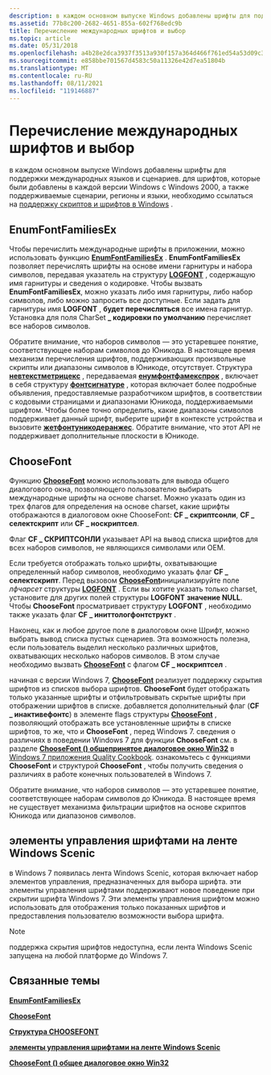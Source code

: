 ```yaml
---
description: в каждом основном выпуске Windows добавлены шрифты для поддержки международных языков и сценариев.
ms.assetid: 77b8c200-2682-4651-855a-602f768edc9b
title: Перечисление международных шрифтов и выбор
ms.topic: article
ms.date: 05/31/2018
ms.openlocfilehash: a4b28e2dca3937f3513a930f157a364d466f761ed54a53d09c3e2b8b1c89bb30
ms.sourcegitcommit: e858bbe701567d4583c50a11326e42d7ea51804b
ms.translationtype: MT
ms.contentlocale: ru-RU
ms.lasthandoff: 08/11/2021
ms.locfileid: "119146887"
---
```

# <a name="international-font-enumeration-and-selection"></a>Перечисление международных шрифтов и выбор

в каждом основном выпуске Windows добавлены шрифты для поддержки международных языков и сценариев. для шрифтов, которые были добавлены в каждой версии Windows с Windows 2000, а также поддерживаемые сценарии, регионы и языки, необходимо ссылаться на [поддержку скриптов и шрифтов в Windows](https://msdn.microsoft.com/globalization/mt791278) .

## <a name="enumfontfamiliesex"></a>EnumFontFamiliesEx

Чтобы перечислить международные шрифты в приложении, можно использовать функцию [**EnumFontFamiliesEx**](/windows/win32/api/wingdi/nf-wingdi-enumfontfamiliesexa) . **EnumFontFamiliesEx** позволяет перечислять шрифты на основе имени гарнитуры и набора символов, передавая указатель на структуру [**LOGFONT**](/windows/win32/api/wingdi/ns-wingdi-logfonta) , содержащую имя гарнитуры и сведения о кодировке. Чтобы вызвать **EnumFontFamiliesEx**, можно указать либо имя гарнитуры, либо набор символов, либо можно запросить все доступные. Если задать для гарнитуры имя **LOGFONT** , **будет перечисляться** все имена гарнитур. Установка для поля CharSet **\_ кодировки по умолчанию** перечисляет все наборов символов.

Обратите внимание, что наборов символов — это устаревшее понятие, соответствующее наборам символов до Юникода. В настоящее время механизм перечисления шрифтов, поддерживающих произвольные скрипты или диапазоны символов в Юникоде, отсутствует. Структура [**невтекстметрицекс**](/windows/win32/api/wingdi/ns-wingdi-newtextmetricexa) , передаваемая [**енумфонтфамекспрок**](/previous-versions//dd162618(v=vs.85)) , включает в себя структуру [**фонтсигнатуре**](/windows/win32/api/wingdi/ns-wingdi-fontsignature) , которая включает более подробные объявления, предоставляемые разработчиком шрифтов, в соответствии с кодовыми страницами и диапазонами Юникода, поддерживаемыми шрифтом. Чтобы более точно определить, какие диапазоны символов поддерживает данный шрифт, выберите шрифт в контексте устройства и вызовите [**жетфонтуникодеранжес**](/windows/win32/api/wingdi/nf-wingdi-getfontunicoderanges). Обратите внимание, что этот API не поддерживает дополнительные плоскости в Юникоде.

## <a name="choosefont"></a>ChooseFont

Функцию [**ChooseFont**](/previous-versions/windows/desktop/legacy/ms646914(v=vs.85)) можно использовать для вывода общего диалогового окна, позволяющего пользователю выбирать международные шрифты на основе charset. Можно указать один из трех флагов для определения на основе charset, какие шрифты отображаются в диалоговом окне ChooseFont: **CF \_ скриптсонли**, **CF \_ селектскрипт** или **CF \_ носкриптсел**.

Флаг **CF \_ СКРИПТСОНЛИ** указывает API на вывод списка шрифтов для всех наборов символов, не являющихся символами или OEM.

Если требуется отображать только шрифты, охватывающие определенный набор символов, необходимо указать флаг **CF \_ селектскрипт**. Перед вызовом [**ChooseFont**](/previous-versions/windows/desktop/legacy/ms646914(v=vs.85))инициализируйте поле *лфчарсет* структуры [**LOGFONT**](/windows/win32/api/wingdi/ns-wingdi-logfonta) . Если вы хотите указать только charset, установите для других полей структуры **LOGFONT** **значение NULL**. Чтобы **ChooseFont** просматривает структуру **LOGFONT** , необходимо также указать флаг **CF \_ иниттологфонтструкт** .

Наконец, как и любое другое поле в диалоговом окне Шрифт, можно выбрать вывод списка пустых сценариев. Эта возможность полезна, если пользователь выделил несколько различных шрифтов, охватывающих несколько наборов символов. В этом случае необходимо вызвать [**ChooseFont**](/previous-versions/windows/desktop/legacy/ms646914(v=vs.85)) с флагом **CF \_ носкриптсел** .

начиная с версии Windows 7, [**ChooseFont**](/previous-versions/windows/desktop/legacy/ms646914(v=vs.85)) реализует поддержку скрытия шрифтов из списков выбора шрифтов. **ChooseFont** будет отображать только указанные шрифты и отфильтровывать скрытые шрифты при отображении шрифтов в списке. добавляется дополнительный флаг (**CF \_ инактивефонтс**) в элементе flags структуры [**ChooseFont**](/previous-versions/windows/desktop/legacy/ms646914(v=vs.85)) , позволяющий отображать все установленные шрифты в списке шрифтов, то же, что и **ChooseFont** , перед Windows 7. сведения о различиях в поведении Windows 7 для функции **ChooseFont** см. в разделе [**ChooseFont () общепринятое диалоговое окно Win32**](../win7appqual/choosefont-win32-common-dialog.md) в [Windows 7 приложения Quality Cookbook](../win7appqual/windows-7-application-quality-cookbook.md). ознакомьтесь с функциями **ChooseFont** и структурой **ChooseFont** , чтобы получить сведения о различиях в работе конечных пользователей в Windows 7.

Обратите внимание, что наборов символов — это устаревшее понятие, соответствующее наборам символов до Юникода. В настоящее время не существует механизма фильтрации шрифтов на основе скриптов Юникода или диапазонов символов.

## <a name="font-controls-in-windows-scenic-ribbon"></a>элементы управления шрифтами на ленте Windows Scenic

в Windows 7 появилась лента Windows Scenic, которая включает набор элементов управления, предназначенных для выбора шрифта. эти элементы управления шрифтами поддерживают новое поведение при скрытии шрифта Windows 7. Эти элементы управления шрифтом можно использовать для отображения только показанных шрифтов и предоставления пользователю возможности выбора шрифта.

> [!Note]  
> поддержка скрытия шрифтов недоступна, если лента Windows Scenic запущена на любой платформе до Windows 7.

 

## <a name="related-topics"></a>Связанные темы

<dl> <dt>

[**EnumFontFamiliesEx**](/windows/win32/api/wingdi/nf-wingdi-enumfontfamiliesexa)
</dt> <dt>

[**ChooseFont**](/previous-versions/windows/desktop/legacy/ms646914(v=vs.85))
</dt> <dt>

[**Структура CHOOSEFONT**](/windows/win32/api/commdlg/ns-commdlg-choosefonta)
</dt> <dt>

[**элементы управления шрифтами на ленте Windows Scenic**](../windowsribbon/windowsribbon-element-fontcontrol.md)
</dt> <dt>

[**ChooseFont () общее диалоговое окно Win32**](../win7appqual/choosefont-win32-common-dialog.md)
</dt> </dl>

 

 
